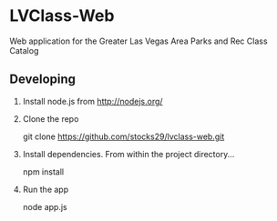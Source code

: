 LVClass-Web
===========

Web application for the Greater Las Vegas Area Parks and Rec Class Catalog


Developing
----------

1. Install node.js from http://nodejs.org/

2. Clone the repo

    git clone https://github.com/stocks29/lvclass-web.git

3. Install dependencies. From within the project directory...

    npm install

4. Run the app

    node app.js
